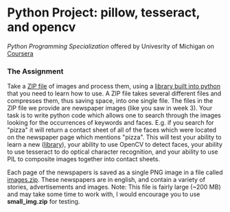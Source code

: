 # Python Project: pillow, tesseract, and opencv
*Python Programming Specialization* offered by Univesrity of Michigan on [Coursera](https://www.coursera.org/learn/python-project)

### The Assignment ###
Take a [ZIP file](https://en.wikipedia.org/wiki/Zip_(file_format)) of images and process them, using a [library built into python](https://docs.python.org/3/library/zipfile.html) that you need to learn how to use. A ZIP file takes several different files and compresses them, thus saving space, into one single file. The files in the ZIP file we provide are newspaper images (like you saw in week 3). Your task is to write python code which allows one to search through the images looking for the occurrences of keywords and faces. E.g. if you search for "pizza" it will return a contact sheet of all of the faces which were located on the newspaper page which mentions "pizza". This will test your ability to learn a new ([library](https://docs.python.org/3/library/zipfile.html)), your ability to use OpenCV to detect faces, your ability to use tesseract to do optical character recognition, and your ability to use PIL to composite images together into contact sheets.

Each page of the newspapers is saved as a single PNG image in a file called [images.zip](./readonly/images.zip). These newspapers are in english, and contain a variety of stories, advertisements and images. Note: This file is fairly large (~200 MB) and may take some time to work with, I would encourage you to use **small_img.zip** for testing.
